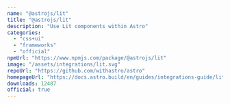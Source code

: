 ```yaml
---
name: "@astrojs/lit"
title: "@astrojs/lit"
description: "Use Lit components within Astro"
categories:
  - "css+ui"
  - "frameworks"
  - "official"
npmUrl: "https://www.npmjs.com/package/@astrojs/lit"
image: "/assets/integrations/lit.svg"
repoUrl: "https://github.com/withastro/astro"
homepageUrl: "https://docs.astro.build/en/guides/integrations-guide/lit/"
downloads: 12487
official: true
---
```

